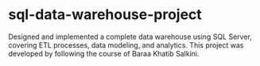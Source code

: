 # sql-data-warehouse-project
Designed and implemented a complete data warehouse using SQL Server, covering ETL processes, data modeling, and analytics. This project was developed by following the course of Baraa Khatib Salkini.
